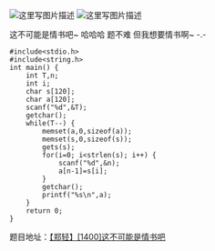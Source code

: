 ![这里写图片描述](http://img.blog.csdn.net/20151226201417936)
![这里写图片描述](http://img.blog.csdn.net/20151226201423741)

这不可能是情书吧~
哈哈哈
题不难
但我想要情书啊~
-.-

```
#include<stdio.h>
#include<string.h>
int main() {
	int T,n;
	int i;
	char s[120];
	char a[120];
	scanf("%d",&T);
	getchar();
	while(T--) {
		memset(a,0,sizeof(a));
		memset(s,0,sizeof(s));
		gets(s);
		for(i=0; i<strlen(s); i++) {
			scanf("%d",&n);
			a[n-1]=s[i];
		}
		getchar();
		printf("%s\n",a);
	}
	return 0;
}

```

题目地址：[【郑轻】\[1400\]这不可能是情书吧](http://acm.zzuli.edu.cn/problem.php?id=1400)